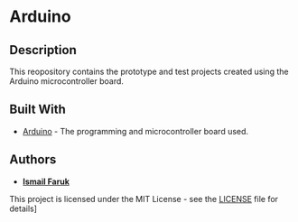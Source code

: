 # Arduino

## Description

This reopository contains the prototype and test projects created using the Arduino microcontroller board.

## Built With

* [Arduino](https://www.arduino.cc/) - The programming and microcontroller board used.

## Authors

* [**Ismail Faruk**](https://github.com/ismailfaruk)

This project is licensed under the MIT License - see the [LICENSE](LICENSE) file for details]

